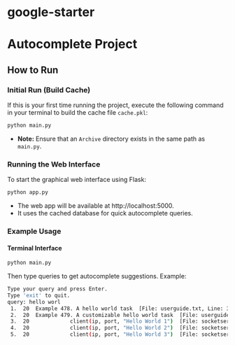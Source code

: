 # google-starter

# Autocomplete Project

## How to Run

### Initial Run (Build Cache)

If this is your first time running the project, execute the following command in your terminal to build the cache file `cache.pkl`:

```bash
python main.py
```
* **Note:** Ensure that an `Archive` directory exists in the same path as `main.py`.

### Running the Web Interface
To start the graphical web interface using Flask:
```bash
python app.py
```
* The web app will be available at http://localhost:5000.
* It uses the cached database for quick autocomplete queries.

### Example Usage
#### Terminal Interface
```bash
python main.py
```

Then type queries to get autocomplete suggestions. Example:

```bash
Type your query and press Enter.
Type 'exit' to quit.
query: hello worl
 1.  20  Example 478. A hello world task  [File: userguide.txt, Line: 36908]
 2.  20  Example 479. A customizable hello world task  [File: userguide.txt, Line: 36940]
 3.  20             client(ip, port, "Hello World 1")  [File: socketserver.txt, Line: 599]
 4.  20             client(ip, port, "Hello World 2")  [File: socketserver.txt, Line: 600]
 5.  20             client(ip, port, "Hello World 3")  [File: socketserver.txt, Line: 601]
```